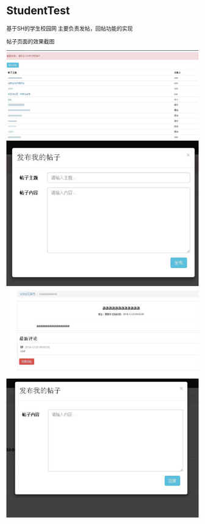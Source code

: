 # StudentTest
基于SH的学生校园网
主要负责发帖，回帖功能的实现

帖子页面的效果截图

![](https://github.com/LiuZhongLin/StudentTest/blob/master/StudentTest/WebContent/images/post.JPG)
![](https://github.com/LiuZhongLin/StudentTest/blob/master/StudentTest/WebContent/images/post_submit.JPG)
![](https://github.com/LiuZhongLin/StudentTest/blob/master/StudentTest/WebContent/images/post_m.JPG)
![](https://github.com/LiuZhongLin/StudentTest/blob/master/StudentTest/WebContent/images/reply.JPG)
